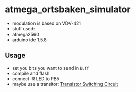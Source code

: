 # atmega_ortsbaken_simulator

* modulation is based on VDV-421
* stuff used:
 * atmega2560
 * arduino ide 1.5.8

## Usage
* set you bits you want to send in `buff`
* compile and flash
* connect IR LED to PB5
 * maybe use a transitor: [Transistor Switching Circuit](http://elinux.org/RPi_Tutorial_EGHS:LED_output#Circuit_2_-_LED_Driving_Circuit_.28using_Transistor_Switching_Circuit.29)

